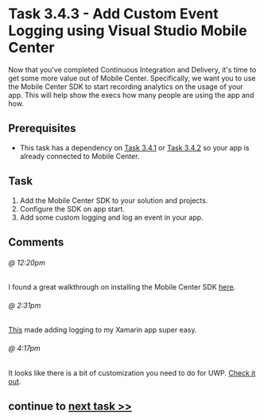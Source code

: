 # Task 3.4.3 - Add Custom Event Logging using Visual Studio Mobile Center

Now that you've completed Continuous Integration and Delivery, it's time to get some more value out of Mobile Center.  Specifically, we want you to use the Mobile Center SDK to start recording analytics on the usage of your app.  This will help show the execs how many people are using the app and how.

## Prerequisites 

* This task has a dependency on [Task 3.4.1][341] or [Task 3.4.2][342] so your app is already connected to Mobile Center.

## Task 

1.  Add the Mobile Center SDK to your solution and projects.
2.  Configure the SDK on app start.
3.  Add some custom logging and log an event in your app.

## Comments

###### @ 12:20pm
I found a great walkthrough on installing the Mobile Center SDK [here](https://docs.microsoft.com/en-us/mobile-center/sdk/getting-started/xamarin).

###### @ 2:31pm
[This](https://docs.microsoft.com/en-us/mobile-center/sdk/analytics/xamarin) made adding logging to my Xamarin app super easy.

###### @ 4:17pm
It looks like there is a bit of customization you need to do for UWP.  [Check it out](https://docs.microsoft.com/en-us/mobile-center/sdk/analytics/uwp).


[341]: /stories/3/341_CICD_WindowsApp.md
[342]: /stories/3/342_CICD_AndroidApp.md

## continue to [next task >> ](351_Bot.md)